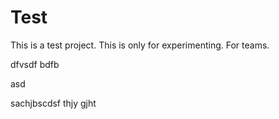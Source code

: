 
# Test
This is a test project. This is only for experimenting.
For teams.


dfvsdf bdfb

asd

sachjbscdsf
thjy
gjht
